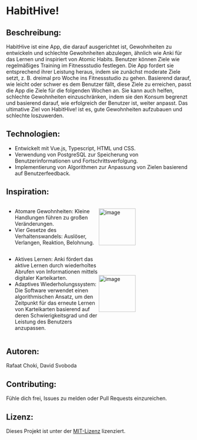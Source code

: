 # HabitHive!

## Beschreibung:
HabitHive ist eine App, die darauf ausgerichtet ist, Gewohnheiten zu entwickeln und schlechte Gewohnheiten abzulegen, ähnlich wie Anki für das Lernen und inspiriert von Atomic Habits. Benutzer können Ziele wie regelmäßiges Training im Fitnessstudio festlegen. Die App fordert sie entsprechend ihrer Leistung heraus, indem sie zunächst moderate Ziele setzt, z. B. dreimal pro Woche ins Fitnessstudio zu gehen. Basierend darauf, wie leicht oder schwer es dem Benutzer fällt, diese Ziele zu erreichen, passt die App die Ziele für die folgenden Wochen an. Sie kann auch helfen, schlechte Gewohnheiten einzuschränken, indem sie den Konsum begrenzt und basierend darauf, wie erfolgreich der Benutzer ist, weiter anpasst. Das ultimative Ziel von HabitHive! ist es, gute Gewohnheiten aufzubauen und schlechte loszuwerden.

## Technologien:
- Entwickelt mit Vue.js, Typescript, HTML und CSS.
- Verwendung von PostgreSQL zur Speicherung von Benutzerinformationen und Fortschrittsverfolgung.
- Implementierung von Algorithmen zur Anpassung von Zielen basierend auf Benutzerfeedback.

## Inspiration:
<div style="display: flex; align-items: center;">
    <div style="flex: 1;">
        <ul>
            <li>Atomare Gewohnheiten: Kleine Handlungen führen zu großen Veränderungen.</li>
            <li>Vier Gesetze des Verhaltenswandels: Auslöser, Verlangen, Reaktion, Belohnung.</li>
        </ul>
    </div>
    <div style="flex: 1;">
        <img src="https://m.media-amazon.com/images/I/81YkqyaFVEL._AC_UF894,1000_QL80_.jpg" width="100" alt="image">
    </div>
</div>

<div style="display: flex; align-items: center;">
    <div style="flex: 1;">
        <ul>
            <li>Aktives Lernen: Anki fördert das aktive Lernen durch wiederholtes Abrufen von Informationen mittels digitaler Karteikarten.</li>
            <li>Adaptives Wiederholungssystem: Die Software verwendet einen algorithmischen Ansatz, um den Zeitpunkt für das erneute Lernen von Karteikarten basierend auf deren Schwierigkeitsgrad und der Leistung des Benutzers anzupassen.</li>
        </ul>
    </div>
    <div style="flex: 1;">
        <img src="https://global.discourse-cdn.com/business7/uploads/anki2/original/1X/8f1279ababc5879d54e4838989f606cfe55af8c7.jpeg" width="100" alt="image">
    </div>
</div>

## Autoren:
Rafaat Choki, David Svoboda

## Contributing:
Fühle dich frei, Issues zu melden oder Pull Requests einzureichen.

## Lizenz:
Dieses Projekt ist unter der [MIT-Lizenz](https://opensource.org/licenses/MIT) lizenziert.

